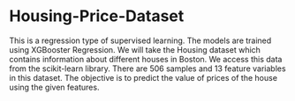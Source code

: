 # Housing-Price-Dataset

This is a regression type of supervised learning. The models are trained using XGBooster Regression.
We will take the Housing dataset which contains information about different houses in Boston. We access this data from the scikit-learn library. There are 506 samples and 13 feature variables in this dataset. The objective is to predict the value of prices of the house using the given features.
